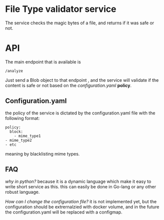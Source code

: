 #  File Type validator service
The service checks the magic bytes of a file, and returns if it was safe or not.

# API
The main endpoint that is available is

    /analyze
    
Just send a Blob object to that endpoint , and the service will validate if the content is safe or not based on the *configuration.yaml* **policy**.

## Configuration.yaml
the policy of the service is dictated by the configuration.yaml file with the following format:

    policy:
      block:
        - mime_type1
	- mime_type2
	- etc

meaning by blacklisting mime types.

## FAQ
*why in python?*
because it is a dynamic language which make it easy to write short service as this. this can easily be done in Go-lang or any other robust language.


*How can I change the configuration file?*
it is not implemented yet, but the configuration should be extrernalzied with docker volume,
and in the future the configuration.yaml will be replaced with a configmap.
